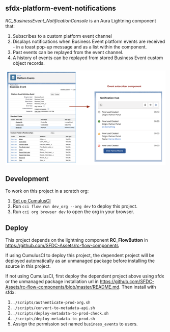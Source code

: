 ## sfdx-platform-event-notifications

*RC_BusinessEvent_NotificationConsole* is an Aura Lightning component that:

1. Subscribes to a custom platform event channel
2. Displays notifications when Business Event platform events are received - in a toast pop-up message and as a list within the component.
3. Past events can be replayed from the event channel.
4. A history of events can be replayed from stored Business Event custom object records.

![Business Event Notification Console](docs/images/business-event-console.png)


## Development

To work on this project in a scratch org:

1. [Set up CumulusCI](https://cumulusci.readthedocs.io/en/latest/tutorial.html)
2. Run `cci flow run dev_org --org dev` to deploy this project.
3. Run `cci org browser dev` to open the org in your browser.


## Deploy

This project depends on the lightning component **RC_FlowButton** in https://github.com/SFDC-Assets/rc-flow-components

If using CumulusCI to deploy this project, the dependent project will be deployed automatically as an unmanaged package before installing the source in this project. 

If not using CumulusCI, first deploy the dependent project above using sfdx or the unmanaged package installation url in https://github.com/SFDC-Assets/rc-flow-components/blob/master/README.md. Then install with sfdx:

1. `./scripts/authenticate-prod-org.sh`
2. `./scripts/convert-to-metadata-api.sh`
3. `./scripts/deploy-metadata-to-prod-check.sh`
4. `./scripts/deploy-metadata-to-prod.sh`
5. Assign the permission set named `business_events` to users.